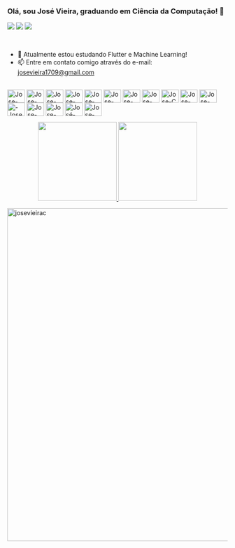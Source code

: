 ### Olá, sou José Vieira, graduando em Ciência da Computação! 👋
<div> 
  <a href="https://www.linkedin.com/in/josevieirac/" target="_blank"><img src="https://img.shields.io/badge/LinkedIn-0077B5?style=for-the-badge&logo=linkedin&logoColor=white" target="_blank"></a>
  <a href="mailto:josevieira1709@gmail.com" target="_blank"><img src="https://img.shields.io/badge/Gmail-D14836?style=for-the-badge&logo=gmail&logoColor=white" target="_blank"></a>
 	<a href="https://www.behance.net/josevieiradesign_" target="_blank"><img src="https://aleen42.github.io/badges/src/behance.svg" target="_blank"></a>
</div>

<!--
<a href="mailto:josevieira1709@gmail.com">
  <img align = "left" alt = "José Vieira | Gmail" width = "25px" src = "https://upload.wikimedia.org/wikipedia/commons/7/7e/Gmail_icon_%282020%29.svg" / >
</a>
<a href="https://www.linkedin.com/in/josevieirac/">
  <img align = "left" alt = "José Vieira | LinkedIN" width = "22px" src = "https://raw.githubusercontent.com/peterthehan/peterthehan/master/assets/linkedin.svg" />
</a>

<!--
! [ GitHub josevieirac ] (https://img.shields.io/github/followers/josevieirac?label=follow&style=social)
<sub> ㅤ </sub>
! [ GitHub josevieirac ] (https://komarev.com/ghpvc/?username=josevieirac&label=Profile%20views&color=0eb45e&style=flat)
-->



<sub> ㅤ </sub>
- 🌱 Atualmente estou estudando Flutter e Machine Learning!
- 📫 Entre em contato comigo através do e-mail: josevieira1709@gmail.com

<div style="display: inline_block"><br>
  <img align="center" alt="Jose-Flutter" height="30" width="40" src="https://cdn.jsdelivr.net/gh/devicons/devicon/icons/flutter/flutter-original.svg">
  <img align="center" alt="Jose-Dart" height="30" width="40" src="https://cdn.jsdelivr.net/gh/devicons/devicon/icons/dart/dart-original.svg">
  <img align="center" alt="Jose-Python" height="30" width="40" src="https://cdn.jsdelivr.net/gh/devicons/devicon/icons/python/python-original.svg">
  <img align="center" alt="Jose-Flask" height="30" width="40" src="https://cdn.jsdelivr.net/gh/devicons/devicon/icons/flask/flask-original.svg">
  <img align="center" alt="Jose-TF" height="30" width="40" src="https://cdn.jsdelivr.net/gh/devicons/devicon/icons/tensorflow/tensorflow-original.svg">
  <img align="center" alt="Jose-JS" height="30" width="40" src="https://cdn.jsdelivr.net/gh/devicons/devicon/icons/javascript/javascript-original.svg">
  <img align="center" alt="Jose-NodeJS" height="30" width="40" src="https://cdn.jsdelivr.net/gh/devicons/devicon/icons/nodejs/nodejs-original.svg">
  <img align="center" alt="Jose-Git" height="30" width="40" src="https://cdn.jsdelivr.net/gh/devicons/devicon/icons/git/git-original.svg">
  <img align="center" alt="Jose-C" height="30" width="40" src="https://cdn.jsdelivr.net/gh/devicons/devicon/icons/c/c-original.svg">
  <img align="center" alt="Jose-VSCode" height="30" width="40" src="https://cdn.jsdelivr.net/gh/devicons/devicon/icons/vscode/vscode-original.svg">
  <img align="center" alt="Jose-Figma" height="30" width="40" src="https://cdn.jsdelivr.net/gh/devicons/devicon/icons/figma/figma-original.svg">
  <img align="center" alt="-Jose-Devicon" height="30" width="40" src="https://cdn.jsdelivr.net/gh/devicons/devicon/icons/devicon/devicon-original.svg">
  <img align="center" alt="Jose-Behance" height="30" width="40" src="https://cdn.jsdelivr.net/gh/devicons/devicon/icons/behance/behance-original.svg">
  <img align="center" alt="Jose-Linkedin" height="30" width="40" src="https://cdn.jsdelivr.net/gh/devicons/devicon/icons/linkedin/linkedin-original.svg">
  <img align="center" alt="José-Slack" height="30" width="40" src="https://cdn.jsdelivr.net/gh/devicons/devicon/icons/slack/slack-original.svg">
  <img align="center" alt="Jose-Trello" height="30" width="40" src="https://cdn.jsdelivr.net/gh/devicons/devicon/icons/trello/trello-plain.svg">
</div>

<p></p>

<div align="center">
  <a href="https://github.com/josevieirac">
  <img height="180em" src="https://github-readme-stats.vercel.app/api?username=josevieirac&show_icons=true&theme=dark&include_all_commits=true&count_private=true"/>
  <img height="180em" src="https://github-readme-stats.vercel.app/api/top-langs/?username=josevieirac&layout=compact&langs_count=7&theme=dark"/>
</div>

  
  <p align="left"> <a href="https://github.com/ryo-ma/github-profile-trophy"><img src="https://github-profile-trophy.vercel.app/?username=josevieirac&theme=juicyfresh&row=1&no-bg=true&margin-w=10" width="760" alt="josevieirac" /></a> </p>
